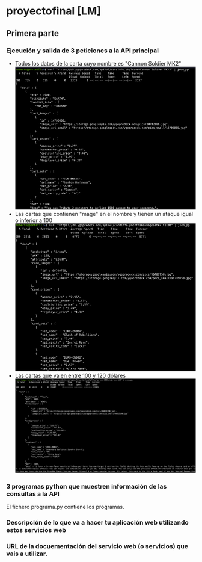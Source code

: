 # proyectofinal [LM]
## Primera parte
### Ejecución y salida de 3 peticiones a la API principal
* Todos los datos de la carta cuyo nombre es "Cannon Soldier MK2"
![](capturas/consulta1.png) 
* Las cartas que contienen "mage" en el nombre y tienen un ataque igual o inferior a 100
![](capturas/consulta2.png)
* Las cartas que valen entre 100 y 120 dólares
![](capturas/consulta3.png)
### 3 programas python que muestren información de las consultas a la API 
El fichero programa.py contiene los programas.
### Descripción de lo que va a hacer tu aplicación web utilizando estos servicios web
###  URL de la docuementación del servicio web (o servicios) que vais a utilizar.
